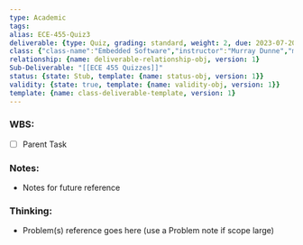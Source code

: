 ```yaml
---
type: Academic
tags: 
alias: ECE-455-Quiz3
deliverable: {type: Quiz, grading: standard, weight: 2, due: 2023-07-20, alias: ECE-455-Q3, template: {name: deliverable-obj, version: 1}}
class: {"class-name":"Embedded Software","instructor":"Murray Dunne","medium":"In Person","start-date":"2023-05-08","university":"University of Waterloo","class-alias":"ECE-455","template":{"name":"class-uni-obj","version":1}}
relationship: {name: deliverable-relationship-obj, version: 1}
Sub-Deliverable: "[[ECE 455 Quizzes]]"
status: {state: Stub, template: {name: status-obj, version: 1}}
validity: {state: true, template: {name: validity-obj, version: 1}}
template: {name: class-deliverable-template, version: 1}
---
```


### WBS: 

- [ ] Parent Task

### Notes:

- Notes for future reference

### Thinking:

- Problem(s) reference goes here (use a Problem note if scope large)